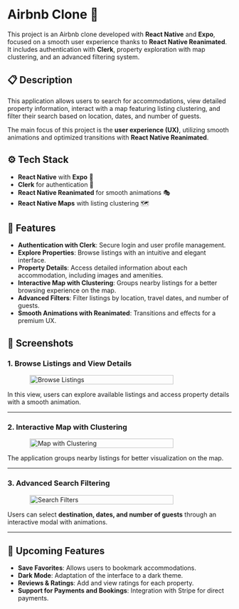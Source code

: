 # Airbnb Clone 🏡

This project is an Airbnb clone developed with **React Native** and **Expo**, focused on a smooth user experience thanks to **React Native Reanimated**. It includes authentication with **Clerk**, property exploration with map clustering, and an advanced filtering system.

## 📋 Description

This application allows users to search for accommodations, view detailed property information, interact with a map featuring listing clustering, and filter their search based on location, dates, and number of guests.

The main focus of this project is the **user experience (UX)**, utilizing smooth animations and optimized transitions with **React Native Reanimated**.

## ⚙️ Tech Stack

- **React Native** with **Expo** 🚀
- **Clerk** for authentication 🔐
- **React Native Reanimated** for smooth animations 🎭
- **React Native Maps** with listing clustering 🗺️

## 🔋 Features

- **Authentication with Clerk**: Secure login and user profile management.
- **Explore Properties**: Browse listings with an intuitive and elegant interface.
- **Property Details**: Access detailed information about each accommodation, including images and amenities.
- **Interactive Map with Clustering**: Groups nearby listings for a better browsing experience on the map.
- **Advanced Filters**: Filter listings by location, travel dates, and number of guests.
- **Smooth Animations with Reanimated**: Transitions and effects for a premium UX.

## 🤸 Screenshots

### 1. Browse Listings and View Details

<div style="display: flex; justify-content: center;">
  <img src="./assets/gif/1.gif" alt="Browse Listings" width="80%">
</div>

In this view, users can explore available listings and access property details with a smooth animation.

---

### 2. Interactive Map with Clustering

<div style="display: flex; justify-content: center;">
  <img src="./assets/gif/2.gif" alt="Map with Clustering" width="80%">
</div>

The application groups nearby listings for better visualization on the map.

---

### 3. Advanced Search Filtering

<div style="display: flex; justify-content: center;">
  <img src="./assets/gif/3.gif" alt="Search Filters" width="80%">
</div>

Users can select **destination, dates, and number of guests** through an interactive modal with animations.

---

## 🚀 Upcoming Features

- **Save Favorites**: Allows users to bookmark accommodations.
- **Dark Mode**: Adaptation of the interface to a dark theme.
- **Reviews & Ratings**: Add and view ratings for each property.
- **Support for Payments and Bookings**: Integration with Stripe for direct payments.
